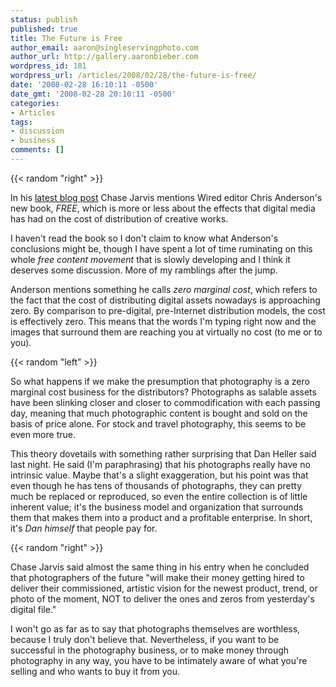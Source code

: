 ```yaml
---
status: publish
published: true
title: The Future is Free
author_email: aaron@singleservingphoto.com
author_url: http://gallery.aaronbieber.com
wordpress_id: 181
wordpress_url: /articles/2008/02/28/the-future-is-free/
date: '2008-02-28 16:10:11 -0500'
date_gmt: '2008-02-28 20:10:11 -0500'
categories:
- Articles
tags:
- discussion
- business
comments: []
---
```

{{< random "right" >}}

In his [latest blog
post](http://www.chasejarvis.com/blog/2008/02/free-photos-and-artistic-vision.html,)
Chase Jarvis mentions Wired editor Chris Anderson's new book, _FREE_,
which is more or less about the effects that digital media has had on
the cost of distribution of creative works.

I haven't read the book so I don't claim to know what Anderson's
conclusions might be, though I have spent a lot of time ruminating on
this whole _free content movement_ that is slowly developing and I
think it deserves some discussion. More of my ramblings after the
jump. <!--more-->

Anderson mentions something he calls _zero marginal cost_, which
refers to the fact that the cost of distributing digital assets nowadays
is approaching zero. By comparison to pre-digital, pre-Internet
distribution models, the cost is effectively zero. This means that the
words I'm typing right now and the images that surround them are
reaching you at virtually no cost (to me or to you).

{{< random "left" >}}

So what happens if we make the presumption that photography is a zero
marginal cost business for the distributors? Photographs as salable
assets have been slinking closer and closer to commodification with each
passing day, meaning that much photographic content is bought and sold
on the basis of price alone. For stock and travel photography, this
seems to be even more true.

This theory dovetails with something rather surprising that Dan Heller
said last night. He said (I'm paraphrasing) that his photographs really
have no intrinsic value. Maybe that's a slight exaggeration, but his
point was that even though he has tens of thousands of photographs, they
can pretty much be replaced or reproduced, so even the entire collection
is of little inherent value; it's the business model and organization
that surrounds them that makes them into a product and a profitable
enterprise. In short, it's _Dan himself_ that people pay for.

{{< random "right" >}}

Chase Jarvis said almost the same thing in his entry when he concluded
that photographers of the future "will make their money getting hired to
deliver their commissioned, artistic vision for the newest product,
trend, or photo of the moment, NOT to deliver the ones and zeros from
yesterday's digital file."

I won't go as far as to say that photographs themselves are worthless,
because I truly don't believe that. Nevertheless, if you want to be
successful in the photography business, or to make money through
photography in any way, you have to be intimately aware of what you're
selling and who wants to buy it from you.
